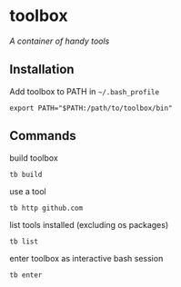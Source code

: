 # toolbox
_A container of handy tools_

## Installation
Add toolbox to PATH in `~/.bash_profile`
```
export PATH="$PATH:/path/to/toolbox/bin"
```

## Commands
build toolbox
```
tb build
```
use a tool
```
tb http github.com
```
list tools installed (excluding os packages)
```
tb list
```
enter toolbox as interactive bash session
```
tb enter
```